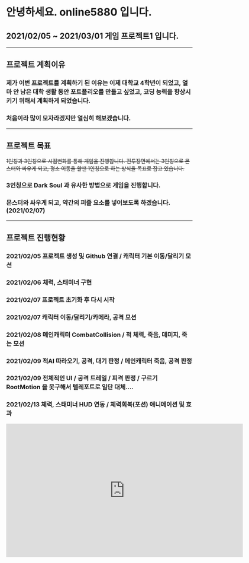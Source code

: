 # 안녕하세요. online5880 입니다.
## 2021/02/05 ~ 2021/03/01 게임 프로젝트1 입니다.
-----

## 프로젝트 계획이유
### 제가 이번 프로젝트를 계획하기 된 이유는 이제 대학교 4학년이 되었고, 얼마 안 남은 대학 생활 동안 포트폴리오를 만들고 싶었고, 코딩 능력을 향상시키기 위해서 계획하게 되었습니다.
### 처음이라 많이 모자라겠지만 열심히 해보겠습니다.
-----
## 프로젝트 목표
~~1인칭과 3인칭으로 시점변화를 통해 게임을 진행합니다. 
전투장면에서는 3인칭으로 몬스터와 싸우게 되고,
평소 이동을 할땐 1인칭으로 하는 방식을 목표로 잡고 있습니다.~~
### 3인칭으로 Dark Soul 과 유사한 방법으로 게임을 진행합니다. 
### 몬스터와 싸우게 되고, 약간의 퍼즐 요소를 넣어보도록 하겠습니다. (2021/02/07)
-----
## 프로젝트 진행현황
### 2021/02/05 프로젝트 생성 및 Github 연결 / 캐릭터 기본 이동/달리기 모션
### 2021/02/06 체력, 스태미너 구현
### 2021/02/07 프로젝트 초기화 후 다시 시작
### 2021/02/07 캐릭터 이동/달리기/카메라, 공격 모션
### 2021/02/08 메인캐릭터 CombatCollision / 적 체력, 죽음, 데미지, 죽는 모션
### 2021/02/09 적AI 따라오기, 공격, 대기 판정 / 메인캐릭터 죽음, 공격 판정
### 2021/02/09 전체적인 UI / 공격 트레일 / 피격 판정 / 구르기 RootMotion 을 못구해서 텔레포트로 일단 대체....
### 2021/02/13 체력, 스태미너 HUD 연동 / 체력회복(포션) 애니메이션 및 효과

<iframe width="640" height="360" src="https://www.youtube.com/embed/KUXEOjKaU2c" frameborder="0" gesture="media" allowfullscreen=""></iframe>
